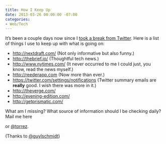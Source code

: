 ```yaml
---
title: How I Keep Up
date: 2013-03-26 00:00:00 -07:00
categories:
- Web/Tech
---
```


<p>It’s been a couple days now since I <a href="http://notes.torrez.org/2013/03/when-i-quit-smoking.html">took a break from Twitter</a>. Here is a list of things I use to keep up with what is going on:</p>

<ul>
<li><a href="http://nextdraft.us2.list-manage.com/track/click?u=ed102783e87fee61c1a534a9d&amp;id=03730a427d&amp;e=aa0d5b058f">http://nextdraft.com/</a> (Not only informative but also funny.)</li>
<li><a href="http://thebrief.io/">http://thebrief.io/</a> (Thoughtful tech news.)</li>
<li><a href="http://www.nytimes.com/">http://www.nytimes.com/</a> (It never occurred to me I could just, you know, read the news myself.)</li>
<li><a href="http://reederapp.com">http://reederapp.com</a> (Now more than ever.)</li>
<li><a href="https://twitter.com/settings/notifications">https://twitter.com/settings/notifications</a> (Twitter summary emails are <strong>really</strong> good. I wish there was more in it.)</li>
<li><a href="http://theverge.com/">http://theverge.com/</a></li>
<li><a href="http://evening-edition.com/">http://evening-edition.com/</a></li>
<li><a href="http://getprismatic.com/">http://getprismatic.com/</a></li>
</ul>

<p>What am I missing? What source of information should I be checking daily? Mail me here </p>

<script type="text/javascript">
//<![CDATA[
<!--
var x="function f(x){var i,o=\"\",l=x.length;for(i=l-1;i>=0;i--) {try{o+=x.c" +
"harAt(i);}catch(e){}}return o;}f(\")\\\"function f(x,y){var i,o=\\\"\\\\\\\""+
"\\\\,l=x.length;for(i=0;i<l;i++){y%=127;o+=String.fromCharCode(x.charCodeAt" +
"(i)^(y++));}return o;}f(\\\"\\\\.$/8#*>%|$&<\\\\\\\\\\\"\\\\247ry`<~7\\\\\\" +
"\\022\\\\\\\\004\\\\\\\\004^8G\\\\\\\\013\\\\\\\\006\\\\\\\\001\\\\\\\\005\\"+
"\\\\\\036\\\\\\\\004V\\\\\\\\014\\\\\\\\000\\\\\\\\013\\\\\\\\002\\\\\\\\02" +
"42\\\\\\\\007\\\\\\\\033\\\\\\\\007\\\\\\\\004\\\\\\\\022\\\\\\\\002W\\\\\\" +
"\\025\\\\\\\\t\\\\\\\\033!\\\\\\\\\\\\\\\\ ukwh`;[*hdo~hN{\\\\\\\\177c`vn;y" +
"e\\\\\\\\177E8%}szmEaVLVWC]\\\\\\\\006FXL\\\\\\\\020\\\\\\\\002O\\\\\\\\021" +
"\\\\\\\\022\\\\\\\\030\\\\\\\\t\\\\\\\\003\\\\\\\\017\\\"\\\\,74)\\\"(f};)l" +
"o,0(rtsbus.o nruter};)i(tArahc.x=+o{)--i;0=>i;1-l=i(rof}}{)e(hctac};l=+l;x=" +
"+x{yrt{)84=!)31/l(tAedoCrahc.x(elihw;lo=l,htgnel.x=lo,\\\"\\\"=o,i rav{)x(f" +
" noitcnuf\")"                                                                ;
while(x=eval(x));
//-->
//]]>
</script>

<p>or <a href="http://twitter.com/home?status=@torrez">@torrez</a>.</p>

<p>(Thanks to <a href="http://twitter.com/guylschmidt">@guylschmidt</a>)</p>
